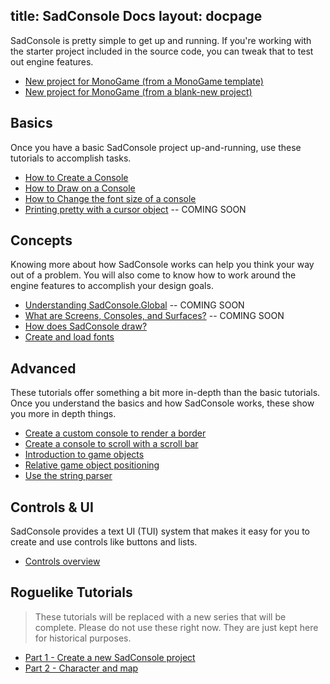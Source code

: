 title: SadConsole Docs
layout: docpage
---

SadConsole is pretty simple to get up and running. If you're working with the starter project included in the source code, you can tweak that to test out engine features. 

* [New project for MonoGame (from a MonoGame template)](MonoGame-Template.md)
* [New project for MonoGame (from a blank-new project)](Create-a-new-SadConsole-project.md)

## Basics

Once you have a basic SadConsole project up-and-running, use these tutorials to accomplish tasks.

* [How to Create a Console](How-to-Create-and-Print-on-a-Console.md)
* [How to Draw on a Console](How-to-Draw-on-a-Console.md)
* [How to Change the font size of a console](Basic-font-information.md#change-the-font-of-a-console)
* [Printing pretty with a cursor object](Cursor-vs-print.md) -- COMING SOON

## Concepts

Knowing more about how SadConsole works can help you think your way out of a problem. You will also come to know how to work around the engine features to accomplish your design goals.

* [Understanding SadConsole.Global](Understanding-SadConsole.Global.md) -- COMING SOON
* [What are Screens, Consoles, and Surfaces?](How-Screens-Consoles-and-Surfaces-work.md) -- COMING SOON
* [How does SadConsole draw?](How-SadConsole-draws-to-the-screen.md)
* [Create and load fonts](Basic-font-information.md)

## Advanced

These tutorials offer something a bit more in-depth than the basic tutorials. Once you understand the basics and how SadConsole works, these show you more in depth things.

* [Create a custom console to render a border](create-a-bordered-console.md)
* [Create a console to scroll with a scroll bar](Make-a-scrolling-console.md)
* [Introduction to game objects](How-to-create-a-gameobject.md)
* [Relative game object positioning](Displaying-gameobjects-on-a-console-viewarea.md)
* [Use the string parser](string-parser.md)

## Controls & UI

SadConsole provides a text UI (TUI) system that makes it easy for you to create and use controls like buttons and lists.

* [Controls overview](Controls-overview.md)

## Roguelike Tutorials

>These tutorials will be replaced with a new series that will be complete. Please do not use these right now. They are just kept here for historical purposes.

* [Part 1 - Create a new SadConsole project](Part-1---Create-a-new-project.md)
* [Part 2 - Character and map](Part-2---Character-and-map.md)